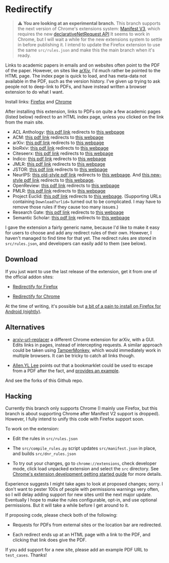 # Redirectify

> :warning: **You are looking at an experimental branch.** This branch supports
> the next version of Chrome's extensions system:
> [Manifest V3](https://developer.chrome.com/docs/extensions/mv3/intro/mv3-migration/),
> which requires the new
> [declarativeNetRequest API](https://developer.chrome.com/docs/extensions/reference/declarativeNetRequest/)
> It seems to work in Chrome, but I will wait a while for the new extensions
> system to settle in before publishing it. I intend to update the Firefox
> extension to use the same `src/rules.json` and make this the main branch when
> it's ready.

Links to academic papers in emails and on websites often point to the PDF of the
paper. However, on sites like [arXiv](https://arxiv.org/), I'd much rather be
pointed to the HTML page. The index page is quick to load, and has meta-data not
available in the PDF, such as the version history. I've given up trying to ask
people not to deep-link to PDFs, and have instead written a browser extension to
do what I want.

Install links: [Firefox](https://addons.mozilla.org/en-US/firefox/addon/redirectify/) and [Chrome](https://chrome.google.com/webstore/detail/redirectify/mhjmbfadcbhilcfdhkkepffbnjaghfie)

After installing this extension, links to PDFs on quite a few academic pages
(listed below) redirect to an HTML index page, unless you clicked on the link
from the main site.

* ACL Anthology: [this pdf link](https://www.aclweb.org/anthology/W19-4427.pdf) redirects to [this webpage](https://www.aclweb.org/anthology/W19-4427)
* ACM: [this pdf link](https://dl.acm.org/ft_gateway.cfm?id=2670318&ftid=1557218&dwn=1&CFID=12379622&CFTOKEN=cdcc86cc1f6f814d-6AE9FE9E-CF62-4ED9-0EE360EB7CBB2E50) redirects to [this webpage](https://dl.acm.org/citation.cfm?id=2670318)
* arXiv: [this pdf link](https://arxiv.org/pdf/1602.07527.pdf) redirects to [this webpage](https://arxiv.org/abs/1602.07527)
* bioRxiv: [this pdf link](https://www.biorxiv.org/content/biorxiv/early/2017/09/18/113480.full.pdf) redirects to [this webpage](https://www.biorxiv.org/content/early/2017/09/18/113480)
* Citeseerx: [this pdf link](http://citeseerx.ist.psu.edu/viewdoc/download?doi=10.1.1.115.6700&rep=rep1&type=pdf) redirects to [this webpage](http://citeseerx.ist.psu.edu/viewdoc/summary?doi=10.1.1.115.6700)
* Indico: [this pdf link](https://indico.cern.ch/event/24728/attachments/424989/590020/Kraft-Journal_Radiation_Research.07.pdf) redirects to [this webpage](https://indico.cern.ch/event/748043/contributions/3326031/)
* JMLR: [this pdf link](http://www.jmlr.org/papers/volume17/16-272/16-272.pdf) redirects to [this webpage](http://www.jmlr.org//papers/v17/16-272.html)
* JSTOR: [this pdf link](https://www.jstor.org/stable/pdf/105741.pdf?refreqid=excelsior) redirects to [this webpage](https://www.jstor.org/stable/105741)
* NeurIPS: [this old-style pdf link](https://papers.nips.cc/paper/6084-fast-free-inference-of-simulation-models-with-bayesian-conditional-density-estimation.pdf) redirects to [this webpage](https://papers.nips.cc/paper/6084-fast-free-inference-of-simulation-models-with-bayesian-conditional-density-estimation). And [this new-style pdf link](https://papers.neurips.cc/paper/2016/file/6aca97005c68f1206823815f66102863-Paper.pdf) redirects to [this webpage](https://papers.neurips.cc/paper/2016/hash/6aca97005c68f1206823815f66102863-Abstract.html).
* OpenReview: [this pdf link](https://openreview.net/pdf?id=rkdU7tCaZ) redirects to [this webpage](https://openreview.net/forum?id=rkdU7tCaZ)
* PMLR: [this pdf link](http://proceedings.mlr.press/v9/murray10a/murray10a.pdf) redirects to [this webpage](http://proceedings.mlr.press/v9/murray10a.html)
* Project Euclid: [this pdf link](https://projecteuclid.org/download/pdfview_1/euclid.ba/1480129463) redirects to [this webpage](https://projecteuclid.org/euclid.ba/1480129463). (Supporting URLs containing `Download?urlid=` turned out to be complicated. I may have to remove those rules if they cause too many issues.)
* Research Gate: [this pdf link](https://www.researchgate.net/profile/Freek_Stulp/publication/268382567_Path_Integral_Reinforcement_Learning/links/5565ab6208ae94e957207459/Path-Integral-Reinforcement-Learning.pdf) redirects to [this webpage](https://www.researchgate.net/publication/268382567_Path_Integral_Reinforcement_Learning)
* Semantic Scholar: [this pdf link](https://pdfs.semanticscholar.org/2a72/6fc0ea9fd9206b0fc08e69a3ebbdb9aedbcb.pdf) redirects to [this webpage](https://www.semanticscholar.org/paper/Comparing-Topic-Models-for-a-Movie-Recommendation-Bergamaschi-Po/2a726fc0ea9fd9206b0fc08e69a3ebbdb9aedbcb)

I gave the extension a fairly generic name, because I'd like to make it easy for
users to choose and add any redirect rules of their own. However, I haven't
managed to find time for that yet. The redirect rules are stored in
`src/rules.json`, and developers can easily add to them (see below).


## Download

If you just want to use the last release of the extension, get it from one of
the official addon sites:

* [Redirectify for Firefox](https://addons.mozilla.org/en-US/firefox/addon/redirectify/)

* [Redirectify for Chrome](https://chrome.google.com/webstore/detail/redirectify/mhjmbfadcbhilcfdhkkepffbnjaghfie)

At the time of writing, it's possible but
[a bit of a pain to install on Firefox for Android (nightly)](https://blog.mozilla.org/addons/2020/09/29/expanded-extension-support-in-firefox-for-android-nightly/).


## Alternatives

* [arxiv-url-replacer](https://github.com/jithurjacob/arxiv-url-replacer) a
  different Chrome extension for arXiv, with a GUI. Edits links in pages, instead of
  intercepting requests. A similar approach could be taken using
  [TamperMonkey](https://tampermonkey.net/), which would immediately work in
  multiple browsers. It can be tricky to catch all links though.

* [Allen.YL Lee](https://twitter.com/allenyllee) points out that
  a bookmarklet could be used to escape from a PDF after the fact, and
  [provides an example](https://gist.github.com/allenyllee/0c90341680459203df6453b5d60d28f2).

And see the forks of this Github repo.


## Hacking

Currently this branch only supports Chrome (I mainly use Firefox, but this
branch is about supporting Chrome after Manifest V2 support is dropped).
However, I fully intend to unify this code with Firefox support soon.

To work on the extension:

* Edit the rules in `src/rules.json`

* The `src/compile_rules.py` script updates `src/manifest.json` in place, and
  builds `src/dnr_rules.json`

* To try out your changes, go to `chrome://extensions`, check
  developer mode, click load unpacked extension and select the `src`
  directory. See [Chrome's extension development getting started
  guide](https://developer.chrome.com/extensions/getstarted) for more
  details.

Experience suggests I might take ages to look at proposed changes; sorry. I
don't want to pester 100s of people with permissions warnings very often, so I
will delay adding support for new sites until the next major update. Eventually
I hope to make the rules configurable, opt-in, and use optional permissions.
But it will take a while before I get around to it.

If proposing code, please check both of the following:

* Requests for PDFs from external sites or the location bar are redirected.

* Each redirect ends up at an HTML page with a link to the PDF, and clicking
  that link does give the PDF.

If you add support for a new site, please add an example PDF URL to `test_cases`.
Thanks!

